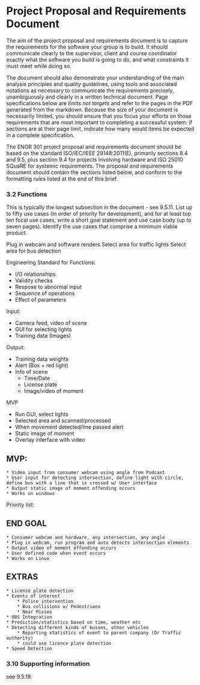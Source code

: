 # Project Proposal and Requirements Document

The aim of the project proposal and requirements document is to
capture the requirements for the software your group is to build. It
should communicate clearly to the supervisor, client and course
coordinator exactly what the software you build is going to do, and
what constraints it must meet while doing so.

The document should also demonstrate your understanding of the main
analysis principles and quality guidelines, using tools and associated
notations as necessary to communicate the requirements precisely,
unambiguously and clearly in a written technical document. Page specifications below are *limits not targets* and refer to the pages in the PDF generated from the markdown. Because the size of your document is necessarily limited, you should ensure
that you focus your efforts on those requirements that are most
important to completing a successful system: if sections are at their
page limit, indicate how many would items be expected in a complete
specification. 

The ENGR 301 project proposal and requirements document should be based
on the standard ISO/IEC/IEEE 29148:2011(E), primarily sections 8.4 and
9.5, plus section 9.4 for projects involving hardware and ISO 25010
SQuaRE for systemic requirements. The proposal and requirements
document should contain the sections listed below, and conform to the
formatting rules listed at the end of this brief. 

### 3.2 Functions

This is typically the longest subsection in the document - see 9.5.11.
List up to fifty use cases (in order of priority for development), and
for at least top ten focal use cases, write a short goal statement and
use case body (up to seven pages).  Identify the use cases that
comprise a minimum viable product.

Plug in webcam and software renders
Select area for traffic lights
Select area for bus detection

Engineering Standard for Functions:
* I/O relationships
* Validity checks
* Respose to abnormal input
* Sequence of operations
* Effect of parameters

Input:
* Camera feed, video of scene
* GUI for selecting lights
* Training data (Images)

Output: 
* Training data weights
* Alert (Box + red light)
* Info of scene 
    * Time/Date
    * License plate
    * Image/video of moment

MVP
* Run GUI, select lights
* Selected area and scanned/processed
* When movement detected/line passed alert
* Static image of moment
* Overlay interface with video









## MVP: 
    * Video input from consumer webcam using angle from Podcast
    * User input for detecting intersection, define light with circle, define bus with a line that is crossed w/ User interface
    * Output static image of moment offending occurs
    * Works on windows
Priority list:
## END GOAL
    * Consumer webcam and hardware, any intersection, any angle
    * Plug in webcam, run program and auto detects intersection elements
    * Output video of moment offending occurs
    * User defined code when event occurs
    * Works on Linux
    
## EXTRAS
    * License plate detection
    * Events of interest
        * Police intervention
        * Bus collisions w/ Pedestrians
        * Near Misses
    * OBS Integration
    * Prediction/statistics based on time, weather etc
    * Detecting different kinds of busses, other vehicles
        * Reporting statistics of event to parent company (Or Traffic authority)
        * could use licence plate detection
    * Speed Detection


### 3.10 Supporting information

see 9.5.19. 
